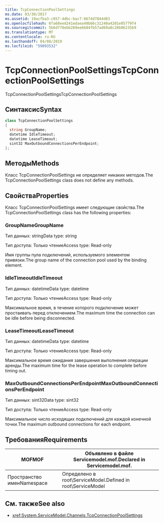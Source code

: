 ```yaml
---
title: TcpConnectionPoolSettings
ms.date: 03/30/2017
ms.assetid: 19acfba3-c057-4dbc-bac7-8674d7844d83
ms.openlocfilehash: 6fa68eed241edaea40b66c31240a4201e05779f4
ms.sourcegitcommit: 5b6d778ebb269ee6684fb57ad69a8c28b06235b9
ms.translationtype: MT
ms.contentlocale: ru-RU
ms.lasthandoff: 04/08/2019
ms.locfileid: "59093532"
---
```

# <a name="tcpconnectionpoolsettings"></a><span data-ttu-id="a687f-102">TcpConnectionPoolSettings</span><span class="sxs-lookup"><span data-stu-id="a687f-102">TcpConnectionPoolSettings</span></span>
<span data-ttu-id="a687f-103">TcpConnectionPoolSettings</span><span class="sxs-lookup"><span data-stu-id="a687f-103">TcpConnectionPoolSettings</span></span>  
  
## <a name="syntax"></a><span data-ttu-id="a687f-104">Синтаксис</span><span class="sxs-lookup"><span data-stu-id="a687f-104">Syntax</span></span>  
  
```csharp
class TcpConnectionPoolSettings  
{  
  string GroupName;  
  datetime IdleTimeout;  
  datetime LeaseTimeout;  
  sint32 MaxOutboundConnectionsPerEndpoint;  
};  
```  
  
## <a name="methods"></a><span data-ttu-id="a687f-105">Методы</span><span class="sxs-lookup"><span data-stu-id="a687f-105">Methods</span></span>  
 <span data-ttu-id="a687f-106">Класс TcpConnectionPoolSettings не определяет никаких методов.</span><span class="sxs-lookup"><span data-stu-id="a687f-106">The TcpConnectionPoolSettings class does not define any methods.</span></span>  
  
## <a name="properties"></a><span data-ttu-id="a687f-107">Свойства</span><span class="sxs-lookup"><span data-stu-id="a687f-107">Properties</span></span>  
 <span data-ttu-id="a687f-108">Класс TcpConnectionPoolSettings имеет следующие свойства.</span><span class="sxs-lookup"><span data-stu-id="a687f-108">The TcpConnectionPoolSettings class has the following properties:</span></span>  
  
### <a name="groupname"></a><span data-ttu-id="a687f-109">GroupName</span><span class="sxs-lookup"><span data-stu-id="a687f-109">GroupName</span></span>  
 <span data-ttu-id="a687f-110">Тип данных: string</span><span class="sxs-lookup"><span data-stu-id="a687f-110">Data type: string</span></span>  
  
 <span data-ttu-id="a687f-111">Тип доступа: Только чтение</span><span class="sxs-lookup"><span data-stu-id="a687f-111">Access type: Read-only</span></span>  
  
 <span data-ttu-id="a687f-112">Имя группы пула подключений, используемого элементом привязки.</span><span class="sxs-lookup"><span data-stu-id="a687f-112">The group name of the connection pool used by the binding element.</span></span>  
  
### <a name="idletimeout"></a><span data-ttu-id="a687f-113">IdleTimeout</span><span class="sxs-lookup"><span data-stu-id="a687f-113">IdleTimeout</span></span>  
 <span data-ttu-id="a687f-114">Тип данных: datetime</span><span class="sxs-lookup"><span data-stu-id="a687f-114">Data type: datetime</span></span>  
  
 <span data-ttu-id="a687f-115">Тип доступа: Только чтение</span><span class="sxs-lookup"><span data-stu-id="a687f-115">Access type: Read-only</span></span>  
  
 <span data-ttu-id="a687f-116">Максимальное время, в течение которого подключение может простаивать перед отключением.</span><span class="sxs-lookup"><span data-stu-id="a687f-116">The maximum time the connection can be idle before being disconnected.</span></span>  
  
### <a name="leasetimeout"></a><span data-ttu-id="a687f-117">LeaseTimeout</span><span class="sxs-lookup"><span data-stu-id="a687f-117">LeaseTimeout</span></span>  
 <span data-ttu-id="a687f-118">Тип данных: datetime</span><span class="sxs-lookup"><span data-stu-id="a687f-118">Data type: datetime</span></span>  
  
 <span data-ttu-id="a687f-119">Тип доступа: Только чтение</span><span class="sxs-lookup"><span data-stu-id="a687f-119">Access type: Read-only</span></span>  
  
 <span data-ttu-id="a687f-120">Максимальное время ожидания завершения выполнения операции аренды.</span><span class="sxs-lookup"><span data-stu-id="a687f-120">The maximum time for the lease operation to complete before timing out.</span></span>  
  
### <a name="maxoutboundconnectionsperendpoint"></a><span data-ttu-id="a687f-121">MaxOutboundConnectionsPerEndpoint</span><span class="sxs-lookup"><span data-stu-id="a687f-121">MaxOutboundConnectionsPerEndpoint</span></span>  
 <span data-ttu-id="a687f-122">Тип данных: sint32</span><span class="sxs-lookup"><span data-stu-id="a687f-122">Data type: sint32</span></span>  
  
 <span data-ttu-id="a687f-123">Тип доступа: Только чтение</span><span class="sxs-lookup"><span data-stu-id="a687f-123">Access type: Read-only</span></span>  
  
 <span data-ttu-id="a687f-124">Максимальное число исходящих подключений для каждой конечной точки.</span><span class="sxs-lookup"><span data-stu-id="a687f-124">The maximum outbound connections for each endpoint.</span></span>  
  
## <a name="requirements"></a><span data-ttu-id="a687f-125">Требования</span><span class="sxs-lookup"><span data-stu-id="a687f-125">Requirements</span></span>  
  
|<span data-ttu-id="a687f-126">MOF</span><span class="sxs-lookup"><span data-stu-id="a687f-126">MOF</span></span>|<span data-ttu-id="a687f-127">Объявлено в файле Servicemodel.mof.</span><span class="sxs-lookup"><span data-stu-id="a687f-127">Declared in Servicemodel.mof.</span></span>|  
|---------|-----------------------------------|  
|<span data-ttu-id="a687f-128">Пространство имен</span><span class="sxs-lookup"><span data-stu-id="a687f-128">Namespace</span></span>|<span data-ttu-id="a687f-129">Определено в root\ServiceModel.</span><span class="sxs-lookup"><span data-stu-id="a687f-129">Defined in root\ServiceModel</span></span>|  
  
## <a name="see-also"></a><span data-ttu-id="a687f-130">См. также</span><span class="sxs-lookup"><span data-stu-id="a687f-130">See also</span></span>

- <xref:System.ServiceModel.Channels.TcpConnectionPoolSettings>
